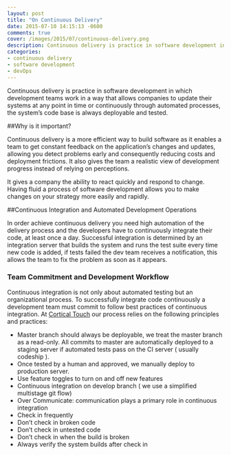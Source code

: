```yaml
---
layout: post
title: "On Continuous Delivery"
date: 2015-07-10 14:15:13 -0600
comments: true
cover: /images/2015/07/continuous-delivery.png
description: Continuous delivery is practice in software development in which development teams work in a way that allows companies to update their systems at any point in time or continuously through automated processes, the system’s code base is always deployable and tested.
categories: 
- continuous delivery
- software development
- devOps
---
```


Continuous delivery is practice in software development in which development teams work in a way that allows companies to update their systems at any point in time or continuously through automated processes, the system’s code base is always deployable and tested.

##Why is it important?

Continuous delivery is a more efficient way to build software as it enables a team to get constant feedback on the application’s changes and updates, allowing you detect problems early and consequently reducing costs and deployment frictions. It also gives the team a realistic view of development progress instead of relying on perceptions.  

It gives a company the ability to react quickly and respond to change. Having fluid a process of software development allows you to make changes on your strategy more easily and rapidly. 

##Continuous Integration and Automated Development Operations

In order achieve continuous delivery you need high automation of the delivery process and the developers have to continuously integrate their code, at least once a day. Successful integration is determined by an integration server that builds the system and runs the test suite every time new code is added, if tests failed the dev team receives a notification, this allows the team to fix the problem as soon as it appears.  

### Team Commitment and Development Workflow

Continuous integration is not only about automated testing but an organizational process. To successfully integrate code continuously a development team must commit to follow best practices of continuous integration. At [Cortical Touch](http://corticaltouch.com) our process relies on the following principles and practices: 

- Master branch should always be deployable, we treat the master branch as a read-only. All commits to master are automatically deployed to a staging server if automated tests pass on the CI server ( usually codeship ).
- Once tested by a human and approved, we manually deploy to production server.
- Use feature toggles to turn on and off new features
- Continuous integration on develop branch ( we use a simplified multistage git flow)
- Over Communicate: communication plays a primary role in continuous integration 
- Check in frequently
- Don’t check in broken code
- Don’t check in untested code
- Don’t check in when the build is broken
- Always verify the system builds after check in





